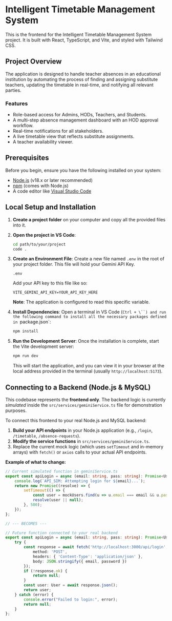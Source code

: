 # Intelligent Timetable Management System

This is the frontend for the Intelligent Timetable Management System project. It is built with React, TypeScript, and Vite, and styled with Tailwind CSS.

## Project Overview

The application is designed to handle teacher absences in an educational institution by automating the process of finding and assigning substitute teachers, updating the timetable in real-time, and notifying all relevant parties.

### Features
- Role-based access for Admins, HODs, Teachers, and Students.
- A multi-step absence management dashboard with an HOD approval workflow.
- Real-time notifications for all stakeholders.
- A live timetable view that reflects substitute assignments.
- A teacher availability viewer.

## Prerequisites

Before you begin, ensure you have the following installed on your system:
- [Node.js](https://nodejs.org/) (v18.x or later recommended)
- [npm](https://www.npmjs.com/) (comes with Node.js)
- A code editor like [Visual Studio Code](https://code.visualstudio.com/)

## Local Setup and Installation

1.  **Create a project folder** on your computer and copy all the provided files into it.

2.  **Open the project in VS Code**:
    ```bash
    cd path/to/your/project
    code .
    ```

3.  **Create an Environment File**:
    Create a new file named `.env` in the root of your project folder. This file will hold your Gemini API Key.
    ```
    .env
    ```
    Add your API key to this file like so:
    ```
    VITE_GEMINI_API_KEY=YOUR_API_KEY_HERE
    ```
    **Note**: The application is configured to read this specific variable.

4.  **Install Dependencies**:
    Open a terminal in VS Code (`Ctrl + \``) and run the following command to install all the necessary packages defined in `package.json`:
    ```bash
    npm install
    ```

5.  **Run the Development Server**:
    Once the installation is complete, start the Vite development server:
    ```bash
    npm run dev
    ```
    This will start the application, and you can view it in your browser at the local address provided in the terminal (usually `http://localhost:5173`).

## Connecting to a Backend (Node.js & MySQL)

This codebase represents the **frontend only**. The backend logic is currently *simulated* inside the `src/services/geminiService.ts` file for demonstration purposes.

To connect this frontend to your real Node.js and MySQL backend:

1.  **Build your API endpoints** in your Node.js application (e.g., `/login`, `/timetable`, `/absence-requests`).
2.  **Modify the service functions** in `src/services/geminiService.ts`.
3.  Replace the current mock logic (which uses `setTimeout` and in-memory arrays) with `fetch()` or `axios` calls to your actual API endpoints.

**Example of what to change:**

```typescript
// Current simulated function in geminiService.ts
export const apiLogin = async (email: string, pass: string): Promise<User | null> => {
    console.log(`API_SIM: Attempting login for ${email}...`);
    return new Promise((resolve) => {
        setTimeout(() => {
            const user = mockUsers.find(u => u.email === email && u.password === pass);
            resolve(user || null);
        }, 500);
    });
};

// --- BECOMES ---

// Future function connected to your real backend
export const apiLogin = async (email: string, pass: string): Promise<User | null> => {
    try {
        const response = await fetch('http://localhost:3000/api/login', { // Your backend URL
            method: 'POST',
            headers: { 'Content-Type': 'application/json' },
            body: JSON.stringify({ email, password })
        });
        if (!response.ok) {
            return null;
        }
        const user: User = await response.json();
        return user;
    } catch (error) {
        console.error("Failed to login:", error);
        return null;
    }
};
```

